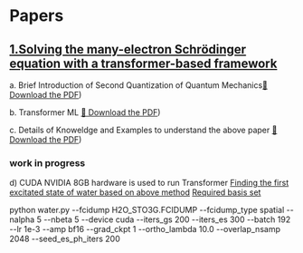 # Papers


## [1.Solving the many-electron Schrödinger equation with a transformer-based framework](https://www.nature.com/articles/s41467-025-63219-2)


a. Brief Introduction of Second Quantization of Quantum Mechanics[📄 Download the PDF](https://github.com/ph7klw76/intelligent_QM/blob/main/2nd%20quantization%20of%20QM2.pdf))

b. Transformer ML [📄 Download the PDF](https://github.com/ph7klw76/intelligent_QM/blob/main/Transformer%20ML.pdf))

c. Details of Knoweldge and Examples to understand the above paper [📄 Download the PDF](https://github.com/ph7klw76/intelligent_QM/blob/main/Solving%20the%20many-electron%20Schr%C3%B6dinger%20equation%20with%20a%20transformer-based.pdf))



### work in progress
d) CUDA NVIDIA 8GB hardware is used to run Transformer
[Finding the first excitated state of water based on above method](water.py)          [Required basis set](basis.py)


python water.py --fcidump H2O_STO3G.FCIDUMP --fcidump_type spatial --nalpha 5 --nbeta 5 --device cuda --iters_gs 200 --iters_es 300 --batch 192 --lr 1e-3 --amp bf16 --grad_ckpt 1 --ortho_lambda 10.0 --overlap_nsamp 2048 --seed_es_ph_iters 200

  
